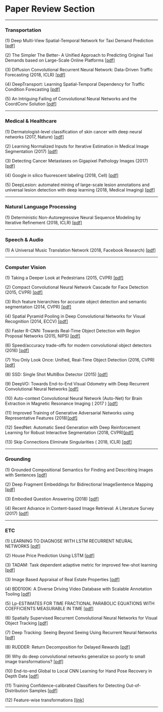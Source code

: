 
# Paper Review Section

---------------------

### Transportation 

(1) Deep Multi-View Spatial-Temporal Network for Taxi Demand Prediction [[pdf]](https://arxiv.org/abs/1802.08714)

(2) The Simpler The Better- A Unified Approach to Predicting Original Taxi Demands based on Large-Scale Online Platforms [[pdf]](https://www.semanticscholar.org/paper/The-Simpler-The-Better%3A-A-Unified-Approach-to-Taxi-Tong-Chen/6e578d6e9531dbf0d948081fe109df9b254ad4c4)

(3) Diffusion Convolutional Recurrent Neural Network: Data-Driven Traffic Forecasting (2018, ICLR) [[pdf]](https://arxiv.org/abs/1707.01926.pdf)

(4) DeepTransport: Learning Spatial-Temporal Dependency for Traffic Condition Forecasting [[pdf]](https://arxiv.org/abs/1709.09585.pdf)

(5) An Intriguing Failing of Convolutional Neural Networks and the CoordConv Solution
 [[pdf]](https://arxiv.org/abs/1807.03247.pdf)

---------------------



### Medical & Healthcare

(1) Dermatologist-level classification of skin cancer with deep neural networks (2017, Nature) [[pdf]](https://www.nature.com/articles/nature21056)

(2) Learning Normalized Inputs for Iterative Estimation in Medical Image Segmentation (2017) [[pdf]](https://arxiv.org/abs/1702.05174.pdf)

(3) Detecting Cancer Metastases on Gigapixel Pathology Images (2017) [[pdf]](https://arxiv.org/pdf/1703.02442.pdf)

(4) Google in silico fluorescent labeling (2018, Cell) [[pdf]](https://www.cell.com/cell/fulltext/S0092-8674(18)30364-7)

(5) DeepLesion: automated mining of large-scale lesion annotations and universal lesion detection with deep learning (2018, Medical Imaging) [[pdf]](https://www.spiedigitallibrary.org/journals/Journal-of-Medical-Imaging/volume-5/issue-3/036501/DeepLesion--automated-mining-of-large-scale-lesion-annotations-and/10.1117/1.JMI.5.3.036501.short?SSO=1)

---------------------



### Natural Language Processing 

(1) Deterministic Non-Autoregressive Neural Sequence Modeling by Iterative Refinement (2018, ICLR) [[pdf]](https://arxiv.org/pdf/1802.06901.pdf)


---------------------

### Speech & Audio 

(1) A Universal Music Translation Network (2018, Facebook Research) [[pdf]](https://arxiv.org/pdf/1805.07848.pdf)


---------------------


### Computer Vision 

(1) Taking a Deeper Look at Pedestrians (2015, CVPR) [[pdf]](https://arxiv.org/pdf/1501.05790.pdf)

(2) Compact Convolutional Neural Network Cascade for Face Detection (2015, CVPR) [[pdf]](https://arxiv.org/pdf/1508.01292.pdf)

(3) Rich feature hierarchies for accurate object detection and semantic segmentation (2014, CVPR) [[pdf]](https://pdfs.semanticscholar.org/9da7/d8b23c4d4db57a0f35567fdafae7c86dc039.pdf)

(4) Spatial Pyramid Pooling in Deep Convolutional Networks for Visual Recognition (2014, ECCV) [[pdf]](https://arxiv.org/pdf/1406.4729.pdf)

(5) Faster R-CNN: Towards Real-Time Object Detection with Region Proposal Networks (2015, NIPS) [[pdf]](https://arxiv.org/pdf/1506.01497.pdf)

(6) Speed/accuracy trade-offs for modern convolutional object detectors (2016) [[pdf]](https://arxiv.org/abs/1611.10012.pdf)

(7) You Only Look Once: Unified, Real-Time Object Detection (2016, CVPR) [[pdf]](https://arxiv.org/abs/1506.02640)

(8) SSD: Single Shot MultiBox Detector (2015) [[pdf]](https://arxiv.org/pdf/1512.02325.pdf)

(9) DeepVO: Towards End-to-End Visual Odometry with Deep Recurrent Convolutional Neural Networks [[pdf]](https://arxiv.org/abs/1709.08429.pdf)

(10) Auto-context Convolutional Neural Network (Auto-Net) for Brain Extraction in Magnetic Resonance Imaging ( 2017 ) [[pdf]](https://arxiv.org/abs/1703.02083.pdf)

(11) Improved Training of Generative Adversarial Networks using Representative Features (2018)[[pdf]](https://arxiv.org/pdf/1801.09195.pdf)

(12) SeedNet: Automatic Seed Generation with Deep Reinforcement Learning for Robust Interactive Segmentation (2018, CVPR)[[pdf]](https://arxiv.org/pdf/1801.09195.pdf)

(13) Skip Connections Eliminate Singularities ( 2018, ICLR) [[pdf]](https://arxiv.org/abs/1701.09175)

---------------------


### Grounding 

(1) Grounded Compositional Semantics for Finding and Describing Images with Sentences [[pdf]](http://www.aclweb.org/anthology/Q14-1017)

(2) Deep Fragment Embeddings for Bidirectional ImageSentence Mapping [[pdf]](https://arxiv.org/abs/1406.5679.pdf)

(3) Embodied Question Answering (2018) [[pdf]](https://arxiv.org/abs/1711.11543.pdf)

(4) Recent Advance in Content-based Image Retrieval: A Literature Survey (2017) [[pdf]](https://arxiv.org/pdf/1706.06064.pdf)




---------------------


### ETC 

(1) LEARNING TO DIAGNOSE WITH LSTM RECURRENT NEURAL NETWORKS [[pdf]](https://pdfs.semanticscholar.org/bba9/b93ab8d9b98cd54001a5ba9673e513a35219.pdf)

(2) House Price Prediction Using LSTM [[pdf]](https://arxiv.org/pdf/1709.08432.pdf)

(3) TADAM: Task dependent adaptive metric for improved few-shot learning [[pdf]](https://arxiv.org/pdf/1805.10123.pdf)

(3) Image Based Appraisal of Real Estate Properties [[pdf]](https://arxiv.org/pdf/1611.09180.pdf)

(4) BDD100K: A Diverse Driving Video Database with Scalable Annotation Tooling [[pdf]](https://arxiv.org/abs/1805.04687.pdf)

(5) Lp-ESTIMATES FOR TIME FRACTIONAL PARABOLIC EQUATIONS WITH COEFFICIENTS MEASURABLE IN TIME [[pdf]](https://arxiv.org/pdf/1806.02635.pdf)

(6) Spatially Supervised Recurrent Convolutional Neural
Networks for Visual Object Tracking [[pdf]](https://arxiv.org/pdf/1607.05781.pdf)

(7) Deep Tracking: Seeing Beyond Seeing Using Recurrent Neural Networks [[pdf]](http://www.robots.ox.ac.uk/~mobile/Papers/2016AAAI_ondruska.pdf)

(8) RUDDER: Return Decomposition for Delayed Rewards
 [[pdf]](https://arxiv.org/pdf/1806.07857.pdf)
 
 
(9) Why do deep convolutional networks generalize so poorly to small image transformations?
 [[pdf]](https://arxiv.org/abs/1805.12177.pdf)
 




(10) End-to-end Global to Local CNN Learning for Hand Pose Recovery in Depth Data
 [[pdf]](https://arxiv.org/abs/1705.09606.pdf)
 
(11) 
Training Confidence-calibrated Classifiers for Detecting Out-of-Distribution Samples
 [[pdf]](https://arxiv.org/abs/1711.09325.pdf)

(12) Feature-wise transformations [[link]](https://distill.pub/2018/feature-wise-transformations/?utm_campaign=Revue%20newsletter&utm_medium=Newsletter&utm_source=Deep%20Learning%20Weekly)


---------------------



